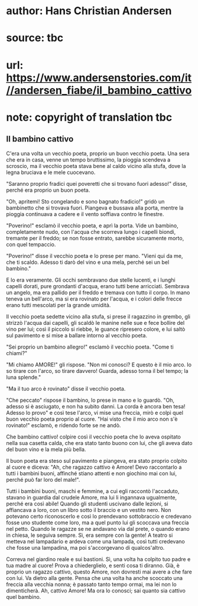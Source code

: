 # author: Hans Christian Andersen
# source: tbc
# url: https://www.andersenstories.com/it//andersen_fiabe/il_bambino_cattivo
# note: copyright of translation tbc

## Il bambino cattivo 

C'era una volta un vecchio poeta, proprio un buon vecchio poeta. Una
sera che era in casa, venne un tempo bruttissimo, la pioggia scendeva a
scroscio, ma il vecchio poeta stava bene al caldo vicino alla stufa,
dove la legna bruciava e le mele cuocevano.

"Saranno proprio fradici quei poveretti che si trovano fuori adesso!"
disse, perché era proprio un buon poeta.

"Oh, apritemi! Sto congelando e sono bagnato fradicio!" gridò un
bambinetto che si trovava fuori. Piangeva e bussava alla porta, mentre
la pioggia continuava a cadere e il vento soffiava contro le finestre.

"Poverino!" esclamò il vecchio poeta, e aprì la porta. Vide un
bambino, completamente nudo, con l'acqua che scorreva lungo i capelli
biondi, tremante per il freddo; se non fosse entrato, sarebbe
sicuramente morto, con quel tempaccio.

"Poverino!" disse il vecchio poeta e lo prese per mano. "Vieni qui da
me, che ti scaldo. Adesso ti darò del vino e una mela, perché sei un bel
bambino."

E lo era veramente. Gli occhi sembravano due stelle lucenti, e i lunghi
capelli dorati, pure grondanti d'acqua, erano tutti bene arricciati.
Sembrava un angelo, ma era pallido per il freddo e tremava con tutto il
corpo. In mano teneva un bell'arco, ma si era rovinato per l'acqua, e
i colori delle frecce erano tutti mescolati per la grande umidità.

Il vecchio poeta sedette vicino alla stufa, si prese il ragazzino in
grembo, gli strizzò l'acqua dai capelli, gli scaldò le manine nelle sue
e fece bollire del vino per lui; così il piccolo si riebbe, le guance
ripresero colore, e lui saltò sul pavimento e si mise a ballare intorno
al vecchio poeta.

"Sei proprio un bambino allegro!" esclamò il vecchio poeta. "Come ti
chiami?"

"Mi chiamo AMORE!" gli rispose. "Non mi conosci? E questo è il mio
arco. Io so tirare con l'arco, so tirare davvero! Guarda, adesso torna
il bel tempo; la luna splende."

"Ma il tuo arco è rovinato" disse il vecchio poeta.

"Che peccato" rispose il bambino, lo prese in mano e lo guardò. "Oh,
adesso si è asciugato, e non ha subito danni. La corda è ancora ben
tesa! Adesso lo provo" e così tese l'arco, vi mise una freccia, mirò e
colpì quel buon vecchio poeta proprio al cuore. "Hai visto che il mio
arco non s'è rovinato!" esclamò, e ridendo forte se ne andò.

Che bambino cattivo! colpire così il vecchio poeta che lo aveva ospitato
nella sua casetta calda, che era stato tanto buono con lui, che gli
aveva dato del buon vino e la mela più bella.

Il buon poeta era steso sul pavimento e piangeva, era stato proprio
colpito al cuore e diceva: "Ah, che ragazzo cattivo è Amore! Devo
raccontarlo a tutti i bambini buoni, affinché stiano attenti e non
giochino mai con lui, perché può far loro del male!".

Tutti i bambini buoni, maschi e femmine, a cui egli raccontò
l'accaduto, stavano in guardia dal crudele Amore, ma lui li ingannava
ugualmente, perché era così abile! Quando gli studenti uscivano dalle
lezioni, si affiancava a loro, con un libro sotto il braccio e un
vestito nero. Non potevano certo riconoscerlo e così lo prendevano
sottobraccio e credevano fosse uno studente come loro, ma a quel punto
lui gli scoccava una freccia nel petto. Quando le ragazze se ne andavano
via dal prete, o quando erano in chiesa, le seguiva sempre. Sì, era
sempre con la gente! A teatro si metteva nel lampadario e ardeva come
una lampada, così tutti credevano che fosse una lampadina, ma poi
s'accorgevano di qualcos'altro.

Correva nel giardino reale e sui bastioni. Sì, una volta ha colpito tuo
padre e tua madre al cuore! Prova a chiederglielo, e senti cosa ti
diranno. Già, è proprio un ragazzo cattivo, questo Amore, non dovresti
mai avere a che fare con lui. Va dietro alla gente. Pensa che una volta
ha anche scoccato una freccia alla vecchia nonna; è passato tanto tempo
ormai, ma lei non lo dimenticherà. Ah, cattivo Amore! Ma ora lo conosci;
sai quanto sia cattivo quel bambino.
